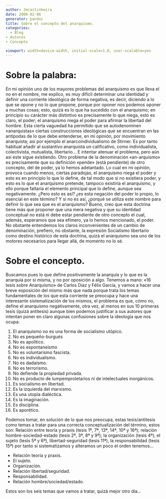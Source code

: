 ```yaml
---
author: Jmcastinheira
date: 2008-02-06
generator: pandoc
title: Sobre el concepto del anarquismo.
categories:
  - Blog
- Autores
- Concepto

viewport: width=device-width, initial-scale=1.0, user-scalable=yes
---
```


# Sobre la palabra:

En mi opinión uno de los mayores problemas del anarquismo es que lleva el no en el
nombre, me explico, es muy dificil determinar una identidad y definir
una corriente ideológica de forma negativa, es decir, diciendo a lo que
se opone y no lo que propone, porque por oponer nos podemos oponer a
muchas cosas; esto, quizá es lo que ha sucedido con el anarquismo; en
principio su carácter más distintivo es precisamente lo que niega, esto
es claro, el poder; el anarquismo niega el poder para afirmar la
libertad del hombre. Esta cierta vaguedad ha permitido que se
autodenominen «anarquistas» ciertas construcciones ideológicas que se
encuentran en las antípodas de lo que debe entenderse, en mi opinión,
por movimiento anarquista; así por ejemplo el anarcoindividualismo de
Stirner. Es por tanto habitual añadir al sustantivo anarquista un
calificativo, como individualista, colectivista, mutualista,
libertario... E intentar atenuar el problema, pero aún así este sigue
existiendo. Otro problema de la denominación «an-arquismo» es
precisamente que su definición «pende» (está pendiente) de otro
concepto, del de poder, ya lo hemos adelantado. Lo cual en mi opinión,
provoca cuando menos, ciertas paradojas, el anarquismo niega el poder y
esto es en principio lo que lo define, de tal modo que si no existiera
poder, y esto es lo que el anarquismo pretende, tampoco existiría el
anarquismo, y ello porque faltaría el elemento principal que lo define,
aunque sea negativamente. ¿Pero esto es así? ¿es esta negación del poder
lo propio, lo esencial en este término? Y si no es así, ¿porqué se
utiliza este nombre para definir lo que sea que es el anarquismo? Bueno,
creo que esta doctrína tiene más que proponer que una mera negativa y
que su identidad conceptual no está ni debe estar pendiente de otro
concepto el cual, además, esperamos que sea efímero, ya lo hemos
mencionado, el poder. No obstante entendemos los claros inconvenientes
de un cambio de denominación, prefiero, no obstante, la expresión
Socialismo libertario como destino histórico de esta doctrina, quizá el
anarquismo sea uno de los motores necesarios para llegar allá, de
momento no lo sé.

# Sobre el concepto.

Buscamos pues lo que define positivamente la anarquía y lo que es la
anarquía por si misma, y no por oposición a algo. Tenemos a mano: «16
tesis sobre Anarquismo» de Carlos Diaz y Félix García, y vamos a hacer
una breve esposición del mismo más que nada porque trata los temas
fundamentales de los que esta corriente se preocupa y hace una
interesante sistematización de los mismos, el problema es que, cómo no,
define el anarquismo negativamente, otra vez, al menos en sus 10
primeras tesis (quizá antitesis) aunque bien podemos justificar a sus
autores que intentan poner en claro algunas confusiones sobre la
ideología que nos ocupa:

1.  El anarquismo no es una forma de socialismo utópico.
2.  No es pequeño-burgués
3.  No es apolítico.
4.  No es espontaneísmo
5.  No es voluntarismo fascista.
6.  No es individualismo.
7.  No es dadaísmo.
8.  No es terrorismo.
9.  No defiende la propiedad privada.
10. No es producto de lumpemproletarios ni de intelectuales inorgánicos.
11. Es socialismo en libertad.
12. Es la izquierda del marxismo.
13. Es una utopía dialéctica.
14. Es la imaginación.
15. Es disciplina.
16. Es aporético.

Podemos tomar, en solución de lo que nos preocupa, estas tesis/antitesis como temas a tratar para una correcta conceptualización del término, estos son: Relación entre teoría y praxis (tesis 1ª, 7ª, 13ª, 14ª, 10ª y 16ª); relación hombre-sociedad-estado (tesis 2ª, 3ª, 8ª y 9ª); la organización (tesis 4ª); el sujeto (tesis 5ª y 6ª), libertad-seguridad (tesis 11ª), la responsabilidad (tesis 15ª) por tanto si sistematizamos y alteramos un poco el orden tenemos&#8230;  

- Relación teoría y praxis.
- El sujeto.
- Organización.
- Relación libertad/seguridad.
- Responsabilidad.
- Relación hombre/sociedad/estado.

Estos son los seis temas que vamos a tratar, quizá mejor otro día&#8230;

